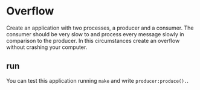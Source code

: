 Overflow
=====
Create an application with two processes, a producer and a consumer. The
consumer should be very slow to and process every message slowly in 
comparison to the producer. In this circumstances create an overflow
without crashing your computer.

## run
You can test this application running `make` and write `producer:produce().`.

